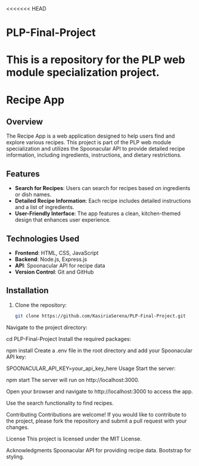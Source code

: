 <<<<<<< HEAD
# PLP-Final-Project
This is a repository for the PLP web module specialization project. 
=======
# Recipe App

## Overview

The Recipe App is a web application designed to help users find and explore various recipes. This project is part of the PLP web module specialization and utilizes the Spoonacular API to provide detailed recipe information, including ingredients, instructions, and dietary restrictions.

## Features

- **Search for Recipes**: Users can search for recipes based on ingredients or dish names.
- **Detailed Recipe Information**: Each recipe includes detailed instructions and a list of ingredients.
- **User-Friendly Interface**: The app features a clean, kitchen-themed design that enhances user experience.

## Technologies Used

- **Frontend**: HTML, CSS, JavaScript
- **Backend**: Node.js, Express.js
- **API**: Spoonacular API for recipe data
- **Version Control**: Git and GitHub

## Installation

1. Clone the repository:
   ```bash
   git clone https://github.com/KasiriaSerena/PLP-Final-Project.git
Navigate to the project directory:

cd PLP-Final-Project
Install the required packages:


npm install
Create a .env file in the root directory and add your Spoonacular API key:

SPOONACULAR_API_KEY=your_api_key_here
Usage
Start the server:


npm start
The server will run on http://localhost:3000.

Open your browser and navigate to http://localhost:3000 to access the app.

Use the search functionality to find recipes.

Contributing
Contributions are welcome! If you would like to contribute to the project, please fork the repository and submit a pull request with your changes.

License
This project is licensed under the MIT License.

Acknowledgments
Spoonacular API for providing recipe data.
Bootstrap for styling.